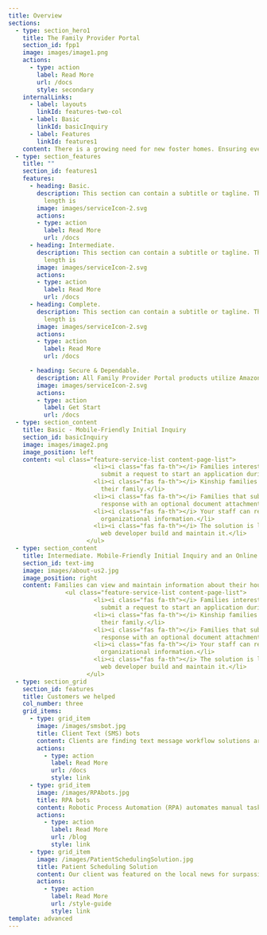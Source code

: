 ```yaml
---
title: Overview
sections:
  - type: section_hero1
    title: The Family Provider Portal
    section_id: fpp1
    image: images/image1.png
    actions:
      - type: action
        label: Read More
        url: /docs
        style: secondary
    internalLinks:
      - label: layouts
        linkId: features-two-col
      - label: Basic
        linkId: basicInquiry
      - label: Features
        linkId: features1
    content: There is a growing need for new foster homes. Ensuring every child has a safe, happy, and healthy permanent homes is a substantial effort. All Child Welfare information must be carefully maintained, reviewed, and verified. The Family Provider Portal makes it easier for agencies and families to stay informed any day, anytime, and anywhere.
  - type: section_features
    title: ""
    section_id: features1
    features:
      - heading: Basic.
        description: This section can contain a subtitle or tagline. The recommended
          length is
        image: images/serviceIcon-2.svg
        actions:
        - type: action
          label: Read More
          url: /docs
      - heading: Intermediate.
        description: This section can contain a subtitle or tagline. The recommended
          length is
        image: images/serviceIcon-2.svg
        actions:
        - type: action
          label: Read More
          url: /docs
      - heading: Complete.
        description: This section can contain a subtitle or tagline. The recommended
          length is
        image: images/serviceIcon-2.svg
        actions:
        - type: action
          label: Read More
          url: /docs

      - heading: Secure & Dependable.
        description: All Family Provider Portal products utilize Amazon Web Services (AWS). Federal, state, and local agencies rely on AWS for world-class security, protection, and compliance. The AWS environment provides reliable workload capacity that can automatically scale when and where you need it.
        image: images/serviceIcon-2.svg
        actions:
        - type: action
          label: Get Start
          url: /docs
  - type: section_content
    title: Basic - Mobile-Friendly Initial Inquiry
    section_id: basicInquiry
    image: images/image2.png
    image_position: left
    content: <ul class="feature-service-list content-page-list">
                        <li><i class="fas fa-th"></i> Families interested in Adoption, Foster Care, and Kinship care can
                          submit a request to start an application during the day or night.</li>
                        <li><i class="fas fa-th"></i> Kinship families can make specific inquiries about children in
                          their family.</li>
                        <li><i class="fas fa-th"></i> Families that submit an inquiry will receive a customized email
                          response with an optional document attachment to provide them more information.</li>
                        <li><i class="fas fa-th"></i> Your staff can review the inquiries, add users, and edit other
                          organizational information.</li>
                        <li><i class="fas fa-th"></i> The solution is less expensive and time-consuming than having a
                          web developer build and maintain it.</li>
                      </ul>
  - type: section_content
    title: Intermediate. Mobile-Friendly Initial Inquiry and an Online Application Process
    section_id: text-img
    image: images/about-us2.jpg
    image_position: right
    content: Families can view and maintain information about their household and children in their care. The family can also view more information about potential placement requests. licensing activities.<iframe width="520" height="315" src="https://www.youtube.com/embed/jLszQDjEZ2g" frameborder="0" allow="accelerometer; autoplay; clipboard-write; encrypted-media; gyroscope; picture-in-picture" allowfullscreen></iframe>
                <ul class="feature-service-list content-page-list">
                        <li><i class="fas fa-th"></i> Families interested in Adoption, Foster Care, and Kinship care can
                          submit a request to start an application during the day or night.</li>
                        <li><i class="fas fa-th"></i> Kinship families can make specific inquiries about children in
                          their family.</li>
                        <li><i class="fas fa-th"></i> Families that submit an inquiry will receive a customized email
                          response with an optional document attachment to provide them more information.</li>
                        <li><i class="fas fa-th"></i> Your staff can review the inquiries, add users, and edit other
                          organizational information.</li>
                        <li><i class="fas fa-th"></i> The solution is less expensive and time-consuming than having a
                          web developer build and maintain it.</li>
                      </ul>
  - type: section_grid
    section_id: features
    title: Customers we helped
    col_number: three
    grid_items:
      - type: grid_item
        image: /images/smsbot.jpg
        title: Client Text (SMS) bots
        content: Clients are finding text message workflow solutions are more convenient for those they serve and reduce the demand on call center and email processes. Strategic Systems implemented an SMS solution to support COVID-19 Unemployment weekly claims.
        actions:
          - type: action
            label: Read More
            url: /docs
            style: link
      - type: grid_item
        image: /images/RPAbots.jpg
        title: RPA bots
        content: Robotic Process Automation (RPA) automates manual tasks freeing up staff for more important activities. Strategic Systems’ RPA solution helped deploy the largest increase in Ohio history for DSP reimbursement rates.
        actions:
          - type: action
            label: Read More
            url: /blog
            style: link
      - type: grid_item
        image: /images/PatientSchedulingSolution.jpg
        title: Patient Scheduling Solution
        content: Our client was featured on the local news for surpassing their one day COVID-19 testing record. The AWS product solution is easy for the public to use and automatically scaled to meet demand. Electronic Health Record integration will support Vaccine deployment.
        actions:
          - type: action
            label: Read More
            url: /style-guide
            style: link                    
template: advanced
---
```

